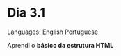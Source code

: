 # Dia 3.1

Languages: [English](https://github.com/mayusatori/trybe-exercises/blob/main/exercises/B3/3.1/README.en.md#day-31) [Portuguese](https://github.com/mayusatori/trybe-exercises/tree/main/exercises/B3/3.1#dia-31)

Aprendi o **básico da estrutura HTML**
